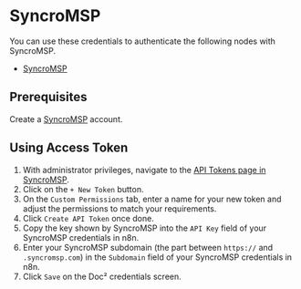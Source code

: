 # SyncroMSP

You can use these credentials to authenticate the following nodes with SyncroMSP.
- [SyncroMSP](/workflow/integrations/nodes/n8n-nodes-base.syncroMsp/)

## Prerequisites

Create a [SyncroMSP](https://syncromsp.com/) account.

## Using Access Token

1. With administrator privileges, navigate to the [API Tokens page in SyncroMSP](https://n8nchangelog.syncromsp.com/api_tokens).
2. Click on the `+ New Token` button.
3. On the `Custom Permissions` tab, enter a name for your new token and adjust the permissions to match your requirements.
4. Click `Create API Token` once done.
5. Copy the key shown by SyncroMSP into the `API Key` field of your SyncroMSP credentials in n8n.
6. Enter your SyncroMSP subdomain (the part between `https://` and `.syncromsp.com`) in the `Subdomain` field of your SyncroMSP credentials in n8n.
7. Click `Save` on the Doc² credentials screen.
